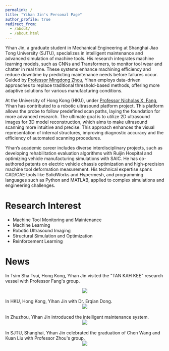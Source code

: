 ```yaml
---
permalink: /
title: "Yihan Jin's Personal Page"
author_profile: true
redirect_from: 
  - /about/
  - /about.html
---
```


Yihan Jin, a graduate student in Mechanical Engineering at Shanghai Jiao Tong University (SJTU), specializes in intelligent maintenance and advanced simulation of machine tools. His research integrates machine learning models, such as CNNs and Transformers, to monitor tool wear and chatter in real time. These systems enhance machining efficiency and reduce downtime by predicting maintenance needs before failures occur. Guided by [Professor Mingdong Zhou](https://me.sjtu.edu.cn/teacher_directory1/zhoumingdong.html), Yihan employs data-driven approaches to replace traditional threshold-based methods, offering more adaptive solutions for various manufacturing conditions.

At the University of Hong Kong (HKU), under [Professor Nicholas X. Fang](https://www.mech.hku.hk/academic-staff/fang-x), Yihan has contributed to a robotic ultrasound platform project. This platform allows the probe to follow predefined scan paths, laying the foundation for more advanced research. The ultimate goal is to utilize 2D ultrasound images for 3D model reconstruction, which aims to make ultrasound scanning more intuitive and precise. This approach enhances the visual representation of internal structures, improving diagnostic accuracy and the efficiency of automated scanning procedures.

Yihan’s academic career includes diverse interdisciplinary projects, such as developing rehabilitation evaluation algorithms with Ruijin Hospital and optimizing vehicle manufacturing simulations with SAIC. He has co-authored patents on electric vehicle chassis optimization and high-precision machine tool deformation measurement. His technical expertise spans CAD/CAE tools like SolidWorks and Hypermesh, and programming languages such as Python and MATLAB, applied to complex simulations and engineering challenges.
<br/>

Research Interest
======
* Machine Tool Monitoring and Maintenance
* Machine Learning
* Robotic Ultrasound Imaging
* Structural Simulation and Optimization
* Reinforcement Learning

News
======

In Tsim Sha Tsui, Hong Kong, Yihan Jin visited the "TAN KAH KEE" research vessel with Professor Fang's group.
<center><img src="https://jinyihan1001.github.io/jinyihan.github.io/images/hezhao1.jpg" width = "" height = ""></center>
<br/>
In HKU, Hong Kong, Yihan Jin with Dr. Erqian Dong.
<center><img src="https://jinyihan1001.github.io/jinyihan.github.io/images/hezhao2.jpg" width = "" height = ""></center>
<br/>
In Zhuzhou, Yihan Jin introduced the intelligent maintenance system.
<center><img src="https://jinyihan1001.github.io/jinyihan.github.io/images/hezhao3.jpg" width = "" height = ""></center>
<br/>
In SJTU, Shanghai, Yihan Jin celebrated the graduation of Chen Wang and Kuan Liu with Professor Zhou's group.
<center><img src="https://jinyihan1001.github.io/jinyihan.github.io/images/hezhao4.jpg" width = "" height = ""></center>
